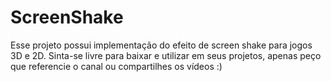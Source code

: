 # ScreenShake
 
Esse projeto possui implementação do efeito de screen shake para jogos 3D e 2D. Sinta-se livre para baixar e utilizar em seus projetos, apenas peço que referencie o canal ou compartilhes os vídeos :)
